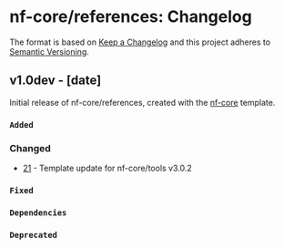 # nf-core/references: Changelog

The format is based on [Keep a Changelog](https://keepachangelog.com/en/1.0.0/)
and this project adheres to [Semantic Versioning](https://semver.org/spec/v2.0.0.html).

## v1.0dev - [date]

Initial release of nf-core/references, created with the [nf-core](https://nf-co.re/) template.

### `Added`

### Changed

- [21](https://github.com/nf-core/references/pull/21) - Template update for nf-core/tools v3.0.2

### `Fixed`

### `Dependencies`

### `Deprecated`
